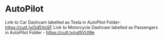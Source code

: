 # AutoPilot

Link to Car Dashcam labelled as Tesla in AutoPilot Folder- https://cutt.ly/Gd5VoSF
Link to Motorcycle Dashcam labelled as Passengers in AutoPilot Folder - https://cutt.ly/nd5VUWe
